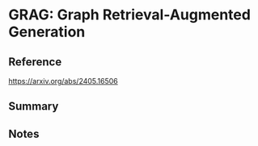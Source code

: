 # GRAG: Graph Retrieval-Augmented Generation
## Reference

https://arxiv.org/abs/2405.16506

## Summary

## Notes
